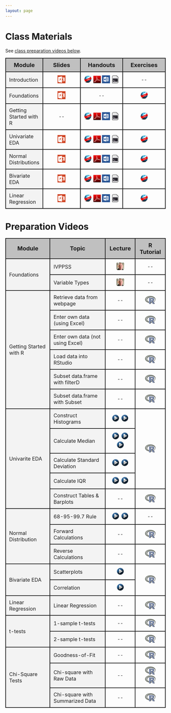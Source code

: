 ```yaml
---
layout: page
---
```


# Class Materials

See [class preparation videos below](#preparation-videos).

<table class="tg">
  <tr>
    <th class="tg-hdrrow">Module</th>
    <th class="tg-hdrrow" style="width:140px;">Slides</th>
    <th class="tg-hdrrow" style="width:140px;">Handouts</th>
    <th class="tg-hdrrow" style="width:140px;">Exercises</th>
  </tr>
  
  <tr>
    <td class="tg-leftcol">Introduction</td>
    <td class="tg-cell"><a href="Slides/01_Foundations_I.pptx"><img src="../img/ppt.png" alt="MSPowerPoint"></a></td>
    <td class="tg-cell"><a href="HOs/Foundations.html"><img src="../img/web.png" alt="Webpage"></a> <a href="HOs/Foundations.pdf"><img src="../img/pdf.png" alt="PDF"></a> <a href="HOs/Foundations.docx"><img src="../img/word.png" alt="MSWord"></a> <a href="HOs/Foundations.R"><img src="../img/script.png" alt="R Script"></a></td>
    <td class="tg-cell"> -- </td>
  </tr>
  
  <tr>
    <td class="tg-leftcol">Foundations</td>
    <td class="tg-cell"><a href="Slides/Foundations.pptx"><img src="../img/ppt.png" alt="MSPowerPoint"></a></td>
    <td class="tg-cell"> -- </td>
    <td class="tg-cell"> <a href="CEs/FoundationsIVPPSS.html"><img src="../img/web.png" alt="Webpage"></a> </td>
  </tr>

  <tr>
    <td class="tg-leftcol">Getting Started with R</td>
    <td class="tg-cell"> -- </td>
    <td class="tg-cell"><a href="HOs/FoundationsR.html"><img src="../img/web.png" alt="Webpage"></a> <a href="HOs/FoundationsR.pdf"><img src="../img/pdf.png" alt="PDF"></a> <a href="HOs/FoundationsR.docx"><img src="../img/word.png" alt="MSWord"></a> <a href="HOs/FoundationsR.R"><img src="../img/script.png" alt="R Script"></a></td>
    <td class="tg-cell"> <a href="CEs/FoundationsR.html"><img src="../img/web.png" alt="Webpage"></a> </td>
  </tr>
  
  <tr>
    <td class="tg-leftcol">Univariate EDA</td>
    <td class="tg-cell"><a href="Slides/03_UnivEDA.pptx"><img src="../img/ppt.png" alt="MSPowerPoint"></a></td>
    <td class="tg-cell"><a href="HOs/UnivEDA.html"><img src="../img/web.png" alt="Webpage"></a> <a href="HOs/UnivEDA.pdf"><img src="../img/pdf.png" alt="PDF"></a> <a href="HOs/UnivEDA.docx"><img src="../img/word.png" alt="MSWord"></a> <a href="HOs/UnivEDA.R"><img src="../img/script.png" alt="R Script"></a></td>
    <td class="tg-cell"> <a href="CEs/UnivariateEDA.html"><img src="../img/web.png" alt="Webpage"></a> </td>
  </tr>
  
  <tr>
    <td class="tg-leftcol">Normal Distributions</td>
    <td class="tg-cell"><a href="Slides/04_NormalDistribution.pptx"><img src="../img/ppt.png" alt="MSPowerPoint"></a></td>
    <td class="tg-cell"><a href="HOs/NormalDistribution.html"><img src="../img/web.png" alt="Webpage"></a> <a href="HOs/NormalDistribution.pdf"><img src="../img/pdf.png" alt="PDF"></a> <a href="HOs/NormalDistribution.docx"><img src="../img/word.png" alt="MSWord"></a> <a href="HOs/NormalDistribution.R"><img src="../img/script.png" alt="R Script"></a></td>
    <td class="tg-cell"> <a href="CEs/NormalDistribution.html"><img src="../img/web.png" alt="Webpage"></a> </td>
  </tr>
  
  <tr>
    <td class="tg-leftcol">Bivariate EDA</td>
    <td class="tg-cell"><a href="Slides/05_BivEDA.pptx"><img src="../img/ppt.png" alt="MSPowerPoint"></a></td>
    <td class="tg-cell"><a href="HOs/BivEDA.html"><img src="../img/web.png" alt="Webpage"></a> <a href="HOs/BivEDA.pdf"><img src="../img/pdf.png" alt="PDF"></a> <a href="HOs/BivEDA.docx"><img src="../img/word.png" alt="MSWord"></a> <a href="HOs/BivEDA.R"><img src="../img/script.png" alt="R Script"></a></td>
    <td class="tg-cell"> <a href="CEs/BivariateEDA.html"><img src="../img/web.png" alt="Webpage"></a> </td>
  </tr>
  
  <tr>
    <td class="tg-leftcol">Linear Regression</td>
    <td class="tg-cell"><a href="Slides/06_SimpleLinearRegression.pptx"><img src="../img/ppt.png" alt="MSPowerPoint"></a></td>
    <td class="tg-cell"><a href="HOs/SimpleLinearRegression.html"><img src="../img/web.png" alt="Webpage"></a> <a href="HOs/SimpleLinearRegression.pdf"><img src="../img/pdf.png" alt="PDF"></a> <a href="HOs/SimpleLinearRegression.docx"><img src="../img/word.png" alt="MSWord"></a> <a href="HOs/SimpleLinearRegression.R"><img src="../img/script.png" alt="R Script"></a></td>
    <td class="tg-cell"> <a href="CEs/SimpleLinearRegression.html"><img src="../img/web.png" alt="Webpage"></a> </td>
  </tr>
  
</table>



# Preparation Videos

<table class="tg">
  <tr>
    <th class="tg-hdrrow">Module</th>
    <th class="tg-hdrrow">Topic</th>
    <th class="tg-hdrrow">Lecture</th>
    <th class="tg-hdrrow">R Tutorial</th>
  </tr>
  
  <tr>
    <td class="tg-leftcol" rowspan="2">Foundations</td>
    <td class="tg-leftcol">IVPPSS</td>
    <td class="tg-cell"><a href="https://vimeo.com/user45324800/ncstats-ivppss"><img src="../img/dhovid.png" alt="Ogle Lecture"></a></td>
    <td class="tg-cell"> -- </td>
  </tr><tr>
    <td class="tg-leftcol">Variable Types</td>
    <td class="tg-cell"><a href="https://vimeo.com/user45324800/ncstats-vartypes"><img src="../img/dhovid.png" alt="Ogle Lecture"></a></td>
    <td class="tg-cell"> -- </td>
  </tr>

  <tr>
    <td class="tg-leftcol" rowspan="6">Getting Started with R</td>
    <td class="tg-leftcol">Retrieve data from webpage</td>
    <td class="tg-cell"> -- </td>
    <td class="tg-cell"><a href="https://vimeo.com/user45324800/ncstats-preparedatawebpage"><img src="../img/Rlogo.png" alt="R Tutorial"></a></td>
  </tr><tr>
    <td class="tg-leftcol">Enter own data (using Excel)</td>
    <td class="tg-cell"> -- </td>
    <td class="tg-cell"><a href="https://vimeo.com/user45324800/ncstats-preparedataexcel"><img src="../img/Rlogo.png" alt="R Tutorial"></a></td>
  </tr><tr>
    <td class="tg-leftcol">Enter own data (not using Excel)</td>
    <td class="tg-cell"> -- </td>
    <td class="tg-cell"><a href="https://vimeo.com/user45324800/ncstats-preparedatatextfile"><img src="../img/Rlogo.png" alt="R Tutorial"></a></td>
  </tr><tr>
    <td class="tg-leftcol">Load data into RStudio</td>
    <td class="tg-cell"> -- </td>
    <td class="tg-cell"><a href="https://vimeo.com/user45324800/ncstats-loadcsvrstudio"><img src="../img/Rlogo.png" alt="R Tutorial"></a></td>
  </tr><tr>
    <td class="tg-leftcol">Subset data.frame with filterD</td>
    <td class="tg-cell"> -- </td>
    <td class="tg-cell"><a href="https://vimeo.com/user45324800/filterd"><img src="../img/Rlogo.png" alt="R Tutorial"></a></td>
  </tr><tr>
    <td class="tg-leftcol">Subset data.frame with Subset</td>
    <td class="tg-cell"> -- </td>
    <td class="tg-cell"><a href="http://www.screenr.com/z27N"><img src="../img/Rlogo.png" alt="R Tutorial"></a></td>
  </tr>
  
  <tr>
    <td class="tg-leftcol" rowspan="5">Univarite EDA</td>
    <td class="tg-leftcol">Construct Histograms</td>
    <td class="tg-cell"><a href="http://youtu.be/sC7gjg9g3JU"><img src="../img/videolink.png" alt="YouTube"></a> <a href="http://youtu.be/H9ITfdaX2ZQ"><img src="../img/videolink.png" alt="YouTube"></a></td>
    <td class="tg-cell" rowspan="4"><a href=""><img src="../img/Rlogo.png" alt="R Tutorial"></a></td>
  </tr><tr>
    <td class="tg-leftcol">Calculate Median</td>
    <td class="tg-cell"><a href="http://youtu.be/0SYsi38XucI"><img src="../img/videolink.png" alt="YouTube"></a> <a href="http://youtu.be/hTYTaOaQUcw?list=UUAjbU4EB30lTsJ2NSE5a7DQ"><img src="../img/videolink.png" alt="YouTube"></a> <a href="http://youtu.be/9a8M_KfclBE"><img src="../img/videolink.png" alt="YouTube"></a></td>
  </tr><tr>
    <td class="tg-leftcol">Calculate Standard Deviation</td>
    <td class="tg-cell"><a href="http://youtu.be/qqOyy_NjflU"><img src="../img/videolink.png" alt="YouTube"></a> <a href="http://youtu.be/atS4wX8I9H0"><img src="../img/videolink.png" alt="YouTube"></a></td>
  </tr><tr>
    <td class="tg-leftcol">Calculate IQR</td>
    <td class="tg-cell"><a href="http://youtu.be/R6VDj7pEG30"><img src="../img/videolink.png" alt="YouTube"></a> <a href="http://youtu.be/F3WcEAW-M80?t=6m6s"><img src="../img/videolink.png" alt="YouTube"></a></td>
  </tr><tr>
    <td class="tg-leftcol">Construct Tables & Barplots</td>
    <td class="tg-cell">--</td>
    <td class="tg-cell"><a href="https://vimeo.com/user45324800/ncstats-uedac"><img src="../img/Rlogo.png" alt="R Tutorial"></a></td>
  </tr>

  <tr>
    <td class="tg-leftcol" rowspan="3">Normal Distribution</td>
    <td class="tg-leftcol">68-95-99.7 Rule</td>
    <td class="tg-cell"><a href="https://www.youtube.com/watch?v=cgxPcdPbujI"><img src="../img/videolink.png" alt="YouTube"></a> <a href="https://www.youtube.com/watch?v=PJPXFOK8F8E"><img src="../img/videolink.png" alt="YouTube"></a></td>
    <td class="tg-cell"> -- </td>
  </tr><tr>
    <td class="tg-leftcol">Forward Calculations</td>
    <td class="tg-cell"> -- </td>
    <td class="tg-cell"><a href="http://www.screenr.com/e27N"><img src="../img/Rlogo.png" alt="R Tutorial"></a></td>
  </tr><tr>
    <td class="tg-leftcol">Reverse Calculations</td>
    <td class="tg-cell"> -- </td>
    <td class="tg-cell"><a href="http://www.screenr.com/a27N"><img src="../img/Rlogo.png" alt="R Tutorial"></a></td>
  </tr>

  <tr>
    <td class="tg-leftcol" rowspan="2">Bivariate EDA</td>
    <td class="tg-leftcol">Scatterplots</td>
    <td class="tg-cell"><a href="https://www.youtube.com/watch?v=yXmz922K9Ks"><img src="../img/videolink.png" alt="YouTube"></a></td>
    <td class="tg-cell" rowspan="2"><a href="http://www.screenr.com/n4PH"><img src="../img/Rlogo.png" alt="R Tutorial"></a></td>
  </tr><tr>
    <td class="tg-leftcol">Correlation</td>
    <td class="tg-cell"><a href="http://youtu.be/PtYVrF_WT3A?t=32s"><img src="../img/videolink.png" alt="YouTube"></a></td>
  </tr>
  
  <tr>
    <td class="tg-leftcol">Linear Regression</td>
    <td class="tg-leftcol">Linear Regression</td>
    <td class="tg-cell"> -- </td>
    <td class="tg-cell"><a href="http://www.screenr.com/JGPH"><img src="../img/Rlogo.png" alt="R Tutorial"></a></td>
  </tr>
  
  <tr>
    <td class="tg-leftcol" rowspan="2">t-tests</td>
    <td class="tg-leftcol">1-sample t-tests</td>
    <td class="tg-cell"> -- </td>
    <td class="tg-cell"><a href="http://www.screenr.com/GXPH"><img src="../img/Rlogo.png" alt="R Tutorial"></a></td>
  </tr><tr>
    <td class="tg-leftcol">2-sample t-tests</td>
    <td class="tg-cell"> -- </td>
    <td class="tg-cell"><a href="http://www.screenr.com/cCPH"><img src="../img/Rlogo.png" alt="R Tutorial"></a></td>
  </tr>  
  <tr>
    <td class="tg-leftcol" rowspan="3">Chi-Square Tests</td>
    <td class="tg-leftcol">Goodness-of-Fit</td>
    <td class="tg-cell"> -- </td>
    <td class="tg-cell"><a href="http://www.screenr.com/JXPH"><img src="../img/Rlogo.png" alt="R Tutorial"></a></td>
  </tr><tr>
    <td class="tg-leftcol">Chi-square with Raw Data</td>
    <td class="tg-cell"> -- </td>
    <td class="tg-cell"><a href="http://www.screenr.com/pOPH"><img src="../img/Rlogo.png" alt="R Tutorial"></a> <a href="http://www.screenr.com/6OPH"><img src="../img/Rlogo.png" alt="R Tutorial"></a></td>
  </tr><tr>
    <td class="tg-leftcol">Chi-square with Summarized Data</td>
    <td class="tg-cell"> -- </td>
    <td class="tg-cell"><a href="http://www.screenr.com/Q0PH"><img src="../img/Rlogo.png" alt="R Tutorial"></a></td>
  </tr>

</table>


<style type="text/css">
.tg {
  border-collapse:collapse;
  border-spacing:0;
}
.tg td{
  font-size:14px;
  padding:10px 10px;
  border-style:solid;
  border-width:2px;
  overflow:hidden;
  word-break:normal;
}
.tg th{
  font-size:18px;
  font-weight:normal;
  padding:10px 10px;
  border-style:solid;
  border-width:2px;
  overflow:hidden;
  word-break:normal;
}
.tg .tg-hdrrow{
  font-weight:bold;
  background-color:#c0c0c0;
  text-align:center;
  vertical-align:center
}
.tg .tg-leftcol{
  font-size:16px;
  background-color:#F3F3F3;
  text-align:left;
  vertical-align:center
}
.tg .tg-cell{
  text-align:center;
  vertical-align:center
}
</style>

